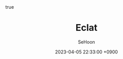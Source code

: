 ---
title: Eclat
author: SeHoon
date: 2023-04-05 22:33:00 +0900
categories: [Machine Learning, ML_Theory]
tags: [machine learning, python]
math: true
mermaid: true
---